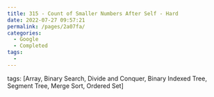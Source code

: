 ```yaml
---
title: 315 - Count of Smaller Numbers After Self - Hard
date: 2022-07-27 09:57:21
permalink: /pages/2a07fa/
categories:
  - Google
  - Completed
tags:
  - 
---
```

tags: [Array, Binary Search, Divide and Conquer, Binary Indexed Tree, Segment Tree, Merge Sort, Ordered Set]